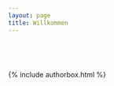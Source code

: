 ```yaml
---
layout: page
title: Willkommen
---
```


<pre class="language-bash"><p class="code-animation" id="helloWorldAnimation"></p></pre>
<br />

{% include authorbox.html %}



<script>
    new TypeIt("#helloWorldAnimation", { 
    lifeLike: true, 
    speed: 90 
})
	.delete(180, {instant: true})
	.type("v")
	.type("i")
	.type("m")
	.type(" ")
	.type("h")
	.type("e")
	.type("l")
	.type("l")
	.type("o")
	.type(".")
	.type("s")
	.type("h")
	.break()
	.type("e")
	.type("c")
	.type("h")
	.type("o")
	.type(" ")
	.type('"')
	.type("H")
	.type("a")
	.type("l")
	.type("l")
	.type("o")
	.type(" ")
	.type("W")
	.type("e")
	.type("l")
	.type("t")
	.type("!")
	.type('"')
	.break()
	.type("e")
	.type("c")
	.type("h")
	.type("o")
	.type(" ")
	.type('"')
	.type("W")
	.type("i")
	.type("l")
	.type("l")
	.type("k")
	.type("o")
	.type("m")
	.type("m")
	.type("e")
	.type("n")
	.type(" ")
	.type("a")
	.type("u")
	.type("f")
	.type(" ")
	.type("m")
	.type("e")
	.type("i")
	.type("n")
	.type("e")
	.type("r")
	.type(" ")
	.type("W")
	.type("e")
	.type("b")
	.type("s")
	.type("e")
	.type("i")
	.type("t")
	.type("e")
	.type("!")
	.type('"')
	.break()
	.type("e")
	.type("c")
	.type("h")
	.type("o")
	.type(" ")
	.type('"')
	.type("S")
	.type("c")
	.type("h")
	.type("a")
	.type("u")
	.type("t")
	.type(" ")
	.type("e")
	.type("u")
	.type("c")
	.type("h")
	.type(" ")
	.type("g")
	.type("e")
	.type("r")
	.type("n")
	.type("e")
	.type(" ")
	.type("u")
	.type("m")
	.type(" ")
	.type("=")
	.type(")")
	.type('"')
	.break()
	.type("e")
	.type("c")
	.type("h")
	.type("o")
	.type(" ")
	.type('"')
	.type("E")
	.type("u")
	.type("e")
	.type("r")
	.type(" ")
	.type("F")
	.type("l")
	.type("o")
	.type('"')
	.delete(1)
	.type("!")
	.type('"')
	.break()
	.type(":")
	.type("w")
	.type("q")
	.type("!")
	.break()
	.type("c")
	.type("h")
	.type("m")
	.type("o")
	.type("d")
	.type(" ")
	.type("+")
	.type("x")
	.type(" ")
	.type("h")
	.type("e")
	.type("l")
	.type("l")
	.type("o")
	.type(".")
	.type("s")
	.type("h")
	.break()
	.type(".")
	.type("/")
	.type("h")
	.type("e")
	.type("l")
	.type("l")
	.type("o")
	.type(".")
	.type("s")
	.type("h")
	.go();
    </script>

